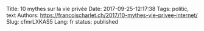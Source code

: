 Title: 10 mythes sur la vie privée
Date: 2017-09-25-12:17:38
Tags: politic, text
Authors: https://francoischarlet.ch/2017/10-mythes-vie-privee-internet/
Slug: cfmrLXKAS5
Lang: fr
status: published


